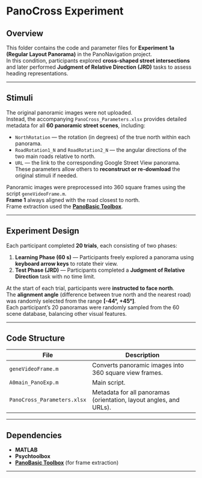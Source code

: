 # PanoCross Experiment

## Overview
This folder contains the code and parameter files for **Experiment 1a (Regular Layout Panorama)** in the PanoNavigation project.  
In this condition, participants explored **cross-shaped street intersections** and later performed **Judgment of Relative Direction (JRD)** tasks to assess heading representations.

---

## Stimuli
The original panoramic images were not uploaded.  
Instead, the accompanying `PanoCross_Parameters.xlsx` provides detailed metadata for all **60 panoramic street scenes**, including:  
- `NorthRotation` — the rotation (in degrees) of the true north within each panorama.  
- `RoadRotation1_N` and `RoadRotation2_N` — the angular directions of the two main roads relative to north.  
- `URL` — the link to the corresponding Google Street View panorama.  
These parameters allow others to **reconstruct or re-download** the original stimuli if needed.

Panoramic images were preprocessed into 360 square frames using the script `geneVideoFrame.m`.  
**Frame 1** always aligned with the road closest to north.  
Frame extraction used the [**PanoBasic Toolbox**](https://github.com/yindaz/PanoBasic).

---

## Experiment Design
Each participant completed **20 trials**, each consisting of two phases:

1. **Learning Phase (60 s)** — Participants freely explored a panorama using **keyboard arrow keys** to rotate their view.  
2. **Test Phase (JRD)** — Participants completed a **Judgment of Relative Direction** task with no time limit.

At the start of each trial, participants were **instructed to face north**.  
The **alignment angle** (difference between true north and the nearest road) was randomly selected from the range **[-44°, +45°]**.  
Each participant’s 20 panoramas were randomly sampled from the 60 scene database, balancing other visual features.

---

## Code Structure
| File | Description |
|------|--------------|
| `geneVideoFrame.m` | Converts panoramic images into 360 square view frames. |
| `A0main_PanoExp.m` | Main script. |
| `PanoCross_Parameters.xlsx` | Metadata for all panoramas (orientation, layout angles, and URLs). |

---

## Dependencies
- **MATLAB**   
- **Psychtoolbox**  
- **[PanoBasic Toolbox](https://github.com/yindaz/PanoBasic)** (for frame extraction)

---
